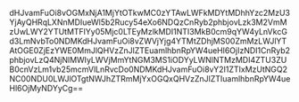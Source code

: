 dHJvamFuOi8vOGMxNjA1MjYtOTkwMC0zYTAwLWFkMDYtMDhhYzc2MzU3YjAyQHRqLXNnMDIueWl5b2Rucy54eXo6NDQzCnRyb2phbjovLzk3M2VmMzUwLWY2YTUtMTFlYy05Mjc0LTEyMzlkMDI1NTI3MkB0cm9qYW4yLnVkcGd3LmNvbTo0NDMKdHJvamFuOi8vZWVjYjg4YTMtZDhjMS00ZmMzLWJlYTAtOGE0ZjEzYWE0MmJlQHVzZnJlZTEuamlhbnRpYW4ueHl6OjIzNDI1CnRyb2phbjovLzQ4NjNlMWIyLWVjMmYtNGM3MS1iODYyLWNlNTMzMDI4ZTU3ZUB0cnVzLm1vb25mcmVlLnRvcDo0NDMKdHJvamFuOi8vY2I1ZTIxMzUtNGQ2NC00NDU0LWJlOTgtNWJhZTRmMjYxOGQxQHVzZnJlZTIuamlhbnRpYW4ueHl6OjMyNDYyCg==